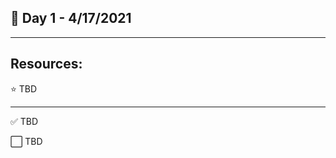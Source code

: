 ## :calendar: Day 1 - 4/17/2021

---

## Resources:

:star: TBD

---

:white_check_mark: TBD

:white_large_square: TBD

